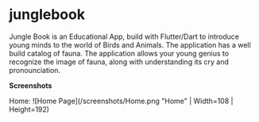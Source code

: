 # junglebook

Jungle Book is an Educational App, build with Flutter/Dart to introduce young minds to the world of Birds and Animals. The application has a well build catalog of fauna. The application allows your young genius to recognize the image of fauna, along with understanding its cry and pronounciation. 

**Screenshots**

Home: 
![Home Page](/screenshots/Home.png "Home" | Width=108 | Height=192)
